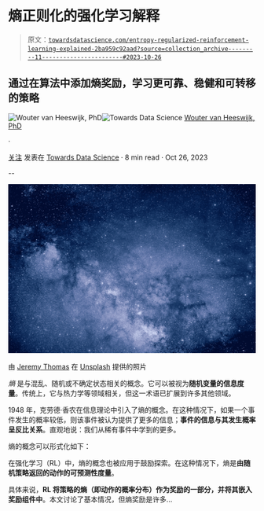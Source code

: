 # 熵正则化的强化学习解释

> 原文：[`towardsdatascience.com/entropy-regularized-reinforcement-learning-explained-2ba959c92aad?source=collection_archive---------11-----------------------#2023-10-26`](https://towardsdatascience.com/entropy-regularized-reinforcement-learning-explained-2ba959c92aad?source=collection_archive---------11-----------------------#2023-10-26)

## 通过在算法中添加熵奖励，学习更可靠、稳健和可转移的策略

[](https://wvheeswijk.medium.com/?source=post_page-----2ba959c92aad--------------------------------)![Wouter van Heeswijk, PhD](https://wvheeswijk.medium.com/?source=post_page-----2ba959c92aad--------------------------------)[](https://towardsdatascience.com/?source=post_page-----2ba959c92aad--------------------------------)![Towards Data Science](https://towardsdatascience.com/?source=post_page-----2ba959c92aad--------------------------------) [Wouter van Heeswijk, PhD](https://wvheeswijk.medium.com/?source=post_page-----2ba959c92aad--------------------------------)

·

[关注](https://medium.com/m/signin?actionUrl=https%3A%2F%2Fmedium.com%2F_%2Fsubscribe%2Fuser%2F33f45c9ab481&operation=register&redirect=https%3A%2F%2Ftowardsdatascience.com%2Fentropy-regularized-reinforcement-learning-explained-2ba959c92aad&user=Wouter+van+Heeswijk%2C+PhD&userId=33f45c9ab481&source=post_page-33f45c9ab481----2ba959c92aad---------------------post_header-----------) 发表在 [Towards Data Science](https://towardsdatascience.com/?source=post_page-----2ba959c92aad--------------------------------) · 8 min read · Oct 26, 2023 [](https://medium.com/m/signin?actionUrl=https%3A%2F%2Fmedium.com%2F_%2Fvote%2Ftowards-data-science%2F2ba959c92aad&operation=register&redirect=https%3A%2F%2Ftowardsdatascience.com%2Fentropy-regularized-reinforcement-learning-explained-2ba959c92aad&user=Wouter+van+Heeswijk%2C+PhD&userId=33f45c9ab481&source=-----2ba959c92aad---------------------clap_footer-----------)

--

[](https://medium.com/m/signin?actionUrl=https%3A%2F%2Fmedium.com%2F_%2Fbookmark%2Fp%2F2ba959c92aad&operation=register&redirect=https%3A%2F%2Ftowardsdatascience.com%2Fentropy-regularized-reinforcement-learning-explained-2ba959c92aad&source=-----2ba959c92aad---------------------bookmark_footer-----------)![](img/2fce76a87f64dcb27147a0868dc84b72.png)

由 [Jeremy Thomas](https://unsplash.com/@jeremythomasphoto?utm_source=medium&utm_medium=referral) 在 [Unsplash](https://unsplash.com/?utm_source=medium&utm_medium=referral) 提供的照片

*熵* 是与混乱、随机或不确定状态相关的概念。它可以被视为**随机变量的信息度量**。传统上，它与热力学等领域相关，但这一术语已扩展到许多其他领域。

1948 年，克劳德·香农在信息理论中引入了熵的概念。在这种情况下，如果一个事件发生的概率较低，则该事件被认为提供了更多的信息；**事件的信息与其发生概率呈反比关系**。直观地说：我们从稀有事件中学到的更多。

熵的概念可以形式化如下：

在强化学习（RL）中，熵的概念也被应用于鼓励探索。在这种情况下，熵是**由随机策略返回的动作的可预测性度量**。

具体来说，**RL 将策略的熵（即动作的概率分布）作为奖励的一部分，并将其嵌入奖励组件中**。本文讨论了基本情况，但熵奖励是许多…

